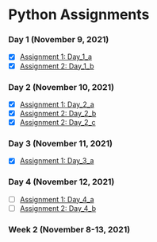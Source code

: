 # Python Assignments

### Day 1 (November 9, 2021)
- [x] <a href="https://github.com/SmoothVPR/Python-Assignments/tree/main/nov9/assignment_1">Assignment 1: Day_1_a</a>
- [x] <a href="https://github.com/SmoothVPR/Python-Assignments/tree/main/nov9/assignment_2">Assignment 2: Day_1_b</a>

### Day 2 (November 10, 2021)
- [x] <a href="https://github.com/smoothvpr/python-assignments/tree/main/nov10/assignment_1">Assignment 1: Day_2_a</a>
- [x] <a href="https://github.com/smoothvpr/python-assignments/tree/main/nov10/assignment_2">Assignment 2: Day_2_b</a>
- [x] <a href="https://github.com/smoothvpr/python-assignments/tree/main/nov10/assignment_3">Assignment 2: Day_2_c</a>

### Day 3 (November 11, 2021)
- [x] <a href="https://github.com/smoothvpr/python-assignments/tree/main/nov11/assignment_1">Assignment 1: Day_3_a</a>

### Day 4 (November 12, 2021)
- [ ] <a href="https://github.com/smoothvpr/python-assignments/tree/main/nov12/assignment_1">Assignment 1: Day_4_a</a>
- [ ] <a href="https://github.com/smoothvpr/python-assignments/tree/main/nov12/assignment_2">Assignment 2: Day_4_b</a>

### Week 2 (November 8-13, 2021)
